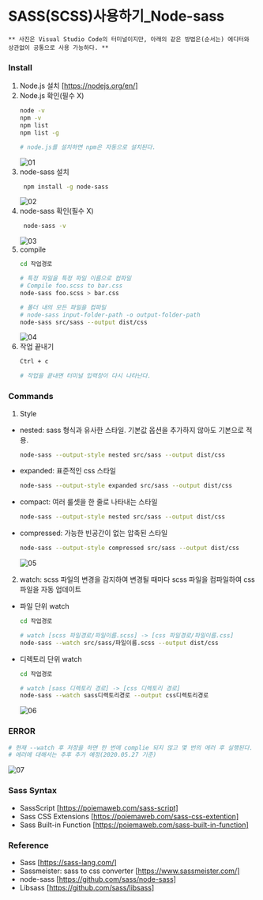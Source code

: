 SASS(SCSS)사용하기_Node-sass
==
~~~
** 사진은 Visual Studio Code의 터미널이지만, 아래의 같은 방법은(순서는) 에디터와 상관없이 공통으로 사용 가능하다. **
~~~

### Install
1. Node.js 설치 [https://nodejs.org/en/]
2. Node.js 확인(필수 X)
   ~~~bash
   node -v
   npm -v
   npm list
   npm list -g

   # node.js를 설치하면 npm은 자동으로 설치된다.
   ~~~
   ![01](https://user-images.githubusercontent.com/57767002/82981843-da02b280-a027-11ea-8fe9-9a0ce5956621.jpg)
3. node-sass 설치
   ~~~bash
    npm install -g node-sass
   ~~~
   ![02](https://user-images.githubusercontent.com/57767002/82981844-da9b4900-a027-11ea-834e-f3bc528e1384.jpg)
4. node-sass 확인(필수 X)
   ~~~bash
    node-sass -v
   ~~~
   ![03](https://user-images.githubusercontent.com/57767002/82981846-da9b4900-a027-11ea-9b0a-11ea9ca46067.jpg)
5. compile
   ~~~bash
   cd 작업경로

   # 특정 파일을 특정 파일 이름으로 컴파일
   # Compile foo.scss to bar.css
   node-sass foo.scss > bar.css

   # 폴더 내의 모든 파일을 컴파일
   # node-sass input-folder-path -o output-folder-path
   node-sass src/sass --output dist/css
   ~~~
   ![04](https://user-images.githubusercontent.com/57767002/82982216-a70cee80-a028-11ea-952f-2d3f08c3b41f.jpg)
6. 작업 끝내기
   ~~~bash
   Ctrl + c
   
   # 작업을 끝내면 터미널 입력창이 다시 나타난다.
   ~~~
   
### Commands 
1. Style
+ nested: sass 형식과 유사한 스타일. 기본값 옵션을 추가하지 않아도 기본으로 적용.
  ~~~bash
  node-sass --output-style nested src/sass --output dist/css
  ~~~

+ expanded: 표준적인 css 스타일
  ~~~bash
  node-sass --output-style expanded src/sass --output dist/css
  ~~~

+ compact: 여러 룰셋을 한 줄로 나타내는 스타일
  ~~~bash
  node-sass --output-style nested src/sass --output dist/css
  ~~~

+ compressed: 가능한 빈공간이 없는 압축된 스타일
  ~~~bash
  node-sass --output-style compressed src/sass --output dist/css
  ~~~
  ![05](https://user-images.githubusercontent.com/57767002/82981839-d96a1c00-a027-11ea-86b9-b3a3bc5ee799.jpg)
  
2. watch: scss 파일의 변경을 감지하여 변경될 때마다 scss 파일을 컴파일하여 css 파일을 자동 업데이트

+ 파일 단위 watch
  ~~~bash
  cd 작업경로

  # watch [scss 파일경로/파일이름.scss] -> [css 파일경로/파일이름.css]
  node-sass --watch src/sass/파일이름.scss --output dist/css
  ~~~
  
+ 디렉토리 단위 watch
  ~~~bash
  cd 작업경로

  # watch [sass 디렉토리 경로] -> [css 디렉토리 경로]
  node-sass --watch sass디렉토리경로 --output css디렉토리경로
  ~~~
  ![06](https://user-images.githubusercontent.com/57767002/82981841-d96a1c00-a027-11ea-87e1-9528ca8648a1.jpg)
  
  
### ERROR
  ~~~bash
  # 현재 --watch 후 저장을 하면 한 번에 complie 되지 않고 몇 번의 에러 후 실행된다.
  # 에러에 대해서는 추후 추가 예정(2020.05.27 기준)
  ~~~
![07](https://user-images.githubusercontent.com/57767002/82981842-da02b280-a027-11ea-9127-cebcc0808872.jpg)




### Sass Syntax
+ SassScript [https://poiemaweb.com/sass-script]
+ Sass CSS Extensions [https://poiemaweb.com/sass-css-extention]
+ Sass Built-in Function [https://poiemaweb.com/sass-built-in-function]


### Reference
+ Sass [https://sass-lang.com/]
+ Sassmeister: sass to css converter [https://www.sassmeister.com/]
+ node-sass [https://github.com/sass/node-sass]
+ Libsass [https://github.com/sass/libsass]
